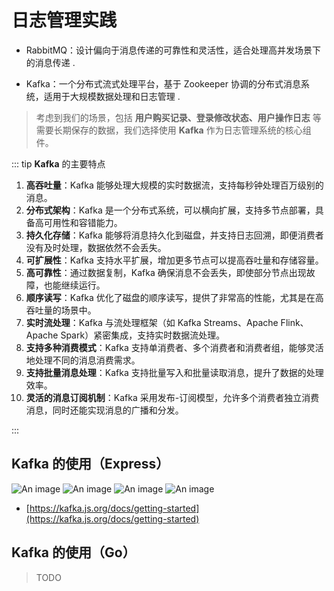 # 日志管理实践

- ‌RabbitMQ‌：设计偏向于消息传递的可靠性和灵活性，适合处理高并发场景下的消息传递 ‌.

- ‌Kafka‌：一个分布式流式处理平台，基于 Zookeeper 协调的分布式消息系统，适用于大规模数据处理和日志管理 ‌.

> 考虑到我们的场景，包括 **用户购买记录、登录修改状态、用户操作日志** 等需要长期保存的数据，我们选择使用 **Kafka** 作为日志管理系统的核心组件。

::: tip **Kafka** 的主要特点

1. **高吞吐量**：Kafka 能够处理大规模的实时数据流，支持每秒钟处理百万级别的消息。
2. **分布式架构**：Kafka 是一个分布式系统，可以横向扩展，支持多节点部署，具备高可用性和容错能力。
3. **持久化存储**：Kafka 能够将消息持久化到磁盘，并支持日志回溯，即便消费者没有及时处理，数据依然不会丢失。
4. **可扩展性**：Kafka 支持水平扩展，增加更多节点可以提高吞吐量和存储容量。
5. **高可靠性**：通过数据复制，Kafka 确保消息不会丢失，即使部分节点出现故障，也能继续运行。
6. **顺序读写**：Kafka 优化了磁盘的顺序读写，提供了非常高的性能，尤其是在高吞吐量的场景中。
7. **实时流处理**：Kafka 与流处理框架（如 Kafka Streams、Apache Flink、Apache Spark）紧密集成，支持实时数据流处理。
8. **支持多种消费模式**：Kafka 支持单消费者、多个消费者和消费者组，能够灵活地处理不同的消息消费需求。
9. **支持批量消息处理**：Kafka 支持批量写入和批量读取消息，提升了数据的处理效率。
10. **灵活的消息订阅机制**：Kafka 采用发布-订阅模型，允许多个消费者独立消费消息，同时还能实现消息的广播和分发。

:::

## Kafka 的使用（Express）

![An image](/images/from-zero/rd/kafka.png)
![An image](/images/from-zero/rd/kafka.gif)
![An image](/images/from-zero/rd/kafka.webp)
![An image](/images/from-zero/rd/kafka-2.webp)

- [https://kafka.js.org/docs/getting-started](https://kafka.js.org/docs/getting-started)

## Kafka 的使用（Go）

> TODO
